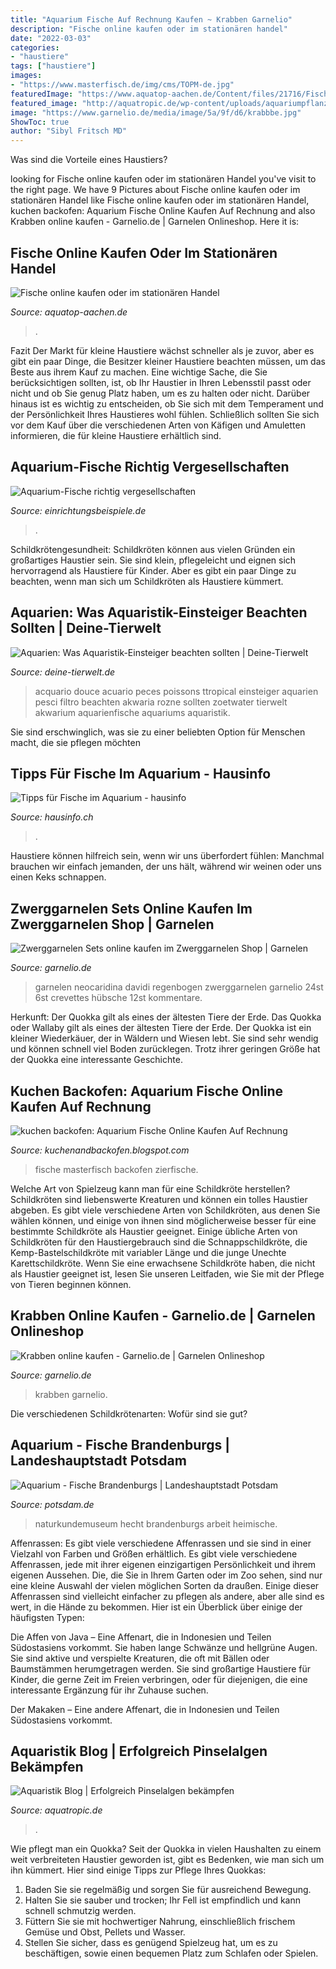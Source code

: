 ```yaml
---
title: "Aquarium Fische Auf Rechnung Kaufen ~ Krabben Garnelio"
description: "Fische online kaufen oder im stationären handel"
date: "2022-03-03"
categories:
- "haustiere"
tags: ["haustiere"]
images:
- "https://www.masterfisch.de/img/cms/TOPM-de.jpg"
featuredImage: "https://www.aquatop-aachen.de/Content/files/21716/Fische-kaufen-_-Aquatop-Zoofachmarkt-fuer-die-Aquarisitk-1200x630-proportionalexact.jpg"
featured_image: "http://aquatropic.de/wp-content/uploads/aquariumpflanze-mit-pinselalgen-768x512.jpg"
image: "https://www.garnelio.de/media/image/5a/9f/d6/krabbbe.jpg"
ShowToc: true
author: "Sibyl Fritsch MD"
---
```



Was sind die Vorteile eines Haustiers?

	

		
looking for Fische online kaufen oder im stationären Handel you've visit to the right page. We have 9 Pictures about Fische online kaufen oder im stationären Handel like Fische online kaufen oder im stationären Handel, kuchen backofen: Aquarium Fische Online Kaufen Auf Rechnung and also Krabben online kaufen - Garnelio.de | Garnelen Onlineshop. Here it is:
		
    
## Fische Online Kaufen Oder Im Stationären Handel

<img loading=lazy src="https://www.aquatop-aachen.de/Content/files/21716/Fische-kaufen-_-Aquatop-Zoofachmarkt-fuer-die-Aquarisitk-1200x630-proportionalexact.jpg" onerror="this.onerror=null;this.src='https://tse3.mm.bing.net/th?id=OIP._siV-f7bbjD5PwVAeJYOQgHaD4&amp;pid=15.1';" alt="Fische online kaufen oder im stationären Handel">

_Source: aquatop-aachen.de_

>. 

	

Fazit
Der Markt für kleine Haustiere wächst schneller als je zuvor, aber es gibt ein paar Dinge, die Besitzer kleiner Haustiere beachten müssen, um das Beste aus ihrem Kauf zu machen. Eine wichtige Sache, die Sie berücksichtigen sollten, ist, ob Ihr Haustier in Ihren Lebensstil passt oder nicht und ob Sie genug Platz haben, um es zu halten oder nicht. Darüber hinaus ist es wichtig zu entscheiden, ob Sie sich mit dem Temperament und der Persönlichkeit Ihres Haustieres wohl fühlen. Schließlich sollten Sie sich vor dem Kauf über die verschiedenen Arten von Käfigen und Amuletten informieren, die für kleine Haustiere erhältlich sind.

    
## Aquarium-Fische Richtig Vergesellschaften

<img loading=lazy src="https://www.einrichtungsbeispiele.de/16to9/w660/images_26428/ersten-fotos-im-aquarium__e5414d8e6dbdf3737e9c4a2e967f892f.jpg" onerror="this.onerror=null;this.src='https://tse3.mm.bing.net/th?id=OIP.rXP1FwhP2lBfnLDn-oT8FwHaEK&amp;pid=15.1';" alt="Aquarium-Fische richtig vergesellschaften">

_Source: einrichtungsbeispiele.de_

>. 

	

Schildkrötengesundheit:
Schildkröten können aus vielen Gründen ein großartiges Haustier sein. Sie sind klein, pflegeleicht und eignen sich hervorragend als Haustiere für Kinder. Aber es gibt ein paar Dinge zu beachten, wenn man sich um Schildkröten als Haustiere kümmert.

    
## Aquarien: Was Aquaristik-Einsteiger Beachten Sollten | Deine-Tierwelt

<img loading=lazy src="https://www.deine-tierwelt.de/magazin/wp-content/uploads/sites/7/2013/10/Fotolia_48793524_Subscription_Monthly_XL-1920x1047.jpg" onerror="this.onerror=null;this.src='https://tse2.mm.bing.net/th?id=OIP.MHDWp1wOSa5yDGGTl_W1iQHaEC&amp;pid=15.1';" alt="Aquarien: Was Aquaristik-Einsteiger beachten sollten | Deine-Tierwelt">

_Source: deine-tierwelt.de_

>acquario douce acuario peces poissons ttropical einsteiger aquarien pesci filtro beachten akwaria rozne sollten zoetwater tierwelt akwarium aquarienfische aquariums aquaristik. 

	

Sie sind erschwinglich, was sie zu einer beliebten Option für Menschen macht, die sie pflegen möchten

    
## Tipps Für Fische Im Aquarium - Hausinfo

<img loading=lazy src="https://hausinfo.ch/content/dam/gini/hausinfo/bilder/wohnen/fische-haltung.jpg.gini-transform/content-image-small-retina/fische-haltung.1599133816246.jpeg" onerror="this.onerror=null;this.src='https://tse2.mm.bing.net/th?id=OIP.EOi0GBHjnTwiR1irKNHbLAHaDt&amp;pid=15.1';" alt="Tipps für Fische im Aquarium - hausinfo">

_Source: hausinfo.ch_

>. 

	

Haustiere können hilfreich sein, wenn wir uns überfordert fühlen: Manchmal brauchen wir einfach jemanden, der uns hält, während wir weinen oder uns einen Keks schnappen.

    
## Zwerggarnelen Sets Online Kaufen Im Zwerggarnelen Shop | Garnelen

<img loading=lazy src="https://www.garnelio.de/media/image/36/b2/7a/2-Yellow-fire-red-sakura-blue-jelly-1_600x600.jpg" onerror="this.onerror=null;this.src='https://tse1.mm.bing.net/th?id=OIP.HsKfWcdqXFtUqdPYKK66ZQHaFG&amp;pid=15.1';" alt="Zwerggarnelen Sets online kaufen im Zwerggarnelen Shop | Garnelen">

_Source: garnelio.de_

>garnelen neocaridina davidi regenbogen zwerggarnelen garnelio 24st 6st crevettes hübsche 12st kommentare. 

	

Herkunft: Der Quokka gilt als eines der ältesten Tiere der Erde.
Das Quokka oder Wallaby gilt als eines der ältesten Tiere der Erde. Der Quokka ist ein kleiner Wiederkäuer, der in Wäldern und Wiesen lebt. Sie sind sehr wendig und können schnell viel Boden zurücklegen. Trotz ihrer geringen Größe hat der Quokka eine interessante Geschichte.

    
## Kuchen Backofen: Aquarium Fische Online Kaufen Auf Rechnung

<img loading=lazy src="https://www.masterfisch.de/img/cms/TOPM-de.jpg" onerror="this.onerror=null;this.src='https://tse2.mm.bing.net/th?id=OIP.haHRH_mySSuQ97pFS5SA_wAAAA&amp;pid=15.1';" alt="kuchen backofen: Aquarium Fische Online Kaufen Auf Rechnung">

_Source: kuchenandbackofen.blogspot.com_

>fische masterfisch backofen zierfische. 

	

Welche Art von Spielzeug kann man für eine Schildkröte herstellen?
Schildkröten sind liebenswerte Kreaturen und können ein tolles Haustier abgeben. Es gibt viele verschiedene Arten von Schildkröten, aus denen Sie wählen können, und einige von ihnen sind möglicherweise besser für eine bestimmte Schildkröte als Haustier geeignet. Einige übliche Arten von Schildkröten für den Haustiergebrauch sind die Schnappschildkröte, die Kemp-Bastelschildkröte mit variabler Länge und die junge Unechte Karettschildkröte. Wenn Sie eine erwachsene Schildkröte haben, die nicht als Haustier geeignet ist, lesen Sie unseren Leitfaden, wie Sie mit der Pflege von Tieren beginnen können.

    
## Krabben Online Kaufen - Garnelio.de | Garnelen Onlineshop

<img loading=lazy src="https://www.garnelio.de/media/image/5a/9f/d6/krabbbe.jpg" onerror="this.onerror=null;this.src='https://tse3.mm.bing.net/th?id=OIP.0yOdpAHUiTRGO__0Bx9OrAHaIO&amp;pid=15.1';" alt="Krabben online kaufen - Garnelio.de | Garnelen Onlineshop">

_Source: garnelio.de_

>krabben garnelio. 

	

Die verschiedenen Schildkrötenarten: Wofür sind sie gut?

    
## Aquarium - Fische Brandenburgs | Landeshauptstadt Potsdam

<img loading=lazy src="https://www.potsdam.de/sites/default/files/images/34_heimische_tierwelt_ht13392_300dpi.jpg" onerror="this.onerror=null;this.src='https://tse2.mm.bing.net/th?id=OIP.Uwc-d4l3fI13y36vAE3fiwHaE7&amp;pid=15.1';" alt="Aquarium - Fische Brandenburgs | Landeshauptstadt Potsdam">

_Source: potsdam.de_

>naturkundemuseum hecht brandenburgs arbeit heimische. 

	

Affenrassen: Es gibt viele verschiedene Affenrassen und sie sind in einer Vielzahl von Farben und Größen erhältlich.
Es gibt viele verschiedene Affenrassen, jede mit ihrer eigenen einzigartigen Persönlichkeit und ihrem eigenen Aussehen. Die, die Sie in Ihrem Garten oder im Zoo sehen, sind nur eine kleine Auswahl der vielen möglichen Sorten da draußen. Einige dieser Affenrassen sind vielleicht einfacher zu pflegen als andere, aber alle sind es wert, in die Hände zu bekommen. Hier ist ein Überblick über einige der häufigsten Typen:

Die Affen von Java – Eine Affenart, die in Indonesien und Teilen Südostasiens vorkommt. Sie haben lange Schwänze und hellgrüne Augen. Sie sind aktive und verspielte Kreaturen, die oft mit Bällen oder Baumstämmen herumgetragen werden. Sie sind großartige Haustiere für Kinder, die gerne Zeit im Freien verbringen, oder für diejenigen, die eine interessante Ergänzung für ihr Zuhause suchen.


Der Makaken – Eine andere Affenart, die in Indonesien und Teilen Südostasiens vorkommt.

    
## Aquaristik Blog | Erfolgreich Pinselalgen Bekämpfen

<img loading=lazy src="http://aquatropic.de/wp-content/uploads/aquariumpflanze-mit-pinselalgen-768x512.jpg" onerror="this.onerror=null;this.src='https://tse1.mm.bing.net/th?id=OIP.UUQhrU9AGAFSUJs-wOtdXAHaE8&amp;pid=15.1';" alt="Aquaristik Blog | Erfolgreich Pinselalgen bekämpfen">

_Source: aquatropic.de_

>. 

	

Wie pflegt man ein Quokka?
Seit der Quokka in vielen Haushalten zu einem weit verbreiteten Haustier geworden ist, gibt es Bedenken, wie man sich um ihn kümmert. Hier sind einige Tipps zur Pflege Ihres Quokkas:
1. Baden Sie sie regelmäßig und sorgen Sie für ausreichend Bewegung.
2. Halten Sie sie sauber und trocken; Ihr Fell ist empfindlich und kann schnell schmutzig werden.
3. Füttern Sie sie mit hochwertiger Nahrung, einschließlich frischem Gemüse und Obst, Pellets und Wasser.
4. Stellen Sie sicher, dass es genügend Spielzeug hat, um es zu beschäftigen, sowie einen bequemen Platz zum Schlafen oder Spielen.


